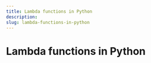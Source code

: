 ```yaml
---
title: Lambda functions in Python 
description: 
slug: lambda-functions-in-python
---
```


# Lambda functions in Python 

